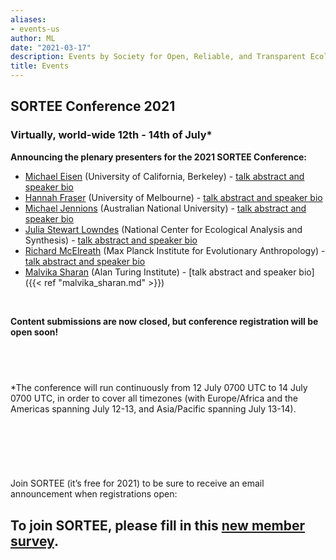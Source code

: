 ```yaml
---
aliases:
- events-us
author: ML
date: "2021-03-17"
description: Events by Society for Open, Reliable, and Transparent Ecology and Evolutionary biology (SORTEE)
title: Events
---
```


## SORTEE Conference 2021   

### Virtually, world-wide 12th - 14th of July*

**Announcing the plenary presenters for the 2021 SORTEE Conference:**

* [Michael Eisen](http://www.eisenlab.org/) (University of California, Berkeley) - [talk abstract and speaker bio]()    
* [Hannah Fraser](https://hsfraser.wordpress.com/) (University of Melbourne) - [talk abstract and speaker bio]()     
* [Michael Jennions](http://thejennionslab.weebly.com/) (Australian National University) - [talk abstract and speaker bio]()     
* [Julia Stewart Lowndes](https://jules32.github.io/) (National Center for Ecological Analysis and Synthesis) - [talk abstract and speaker bio]()     
* [Richard McElreath](https://xcelab.net/rm/) (Max Planck Institute for Evolutionary Anthropology) - [talk abstract and speaker bio]()    
* [Malvika Sharan](https://malvikasharan.github.io/) (Alan Turing Institute) - [talk abstract and speaker bio]({{< ref "malvika_sharan.md" >}})  

&nbsp;

**Content submissions are now closed, but conference registration will be open soon!**     

&nbsp;
--------------------------------------------------------------------------------------------------------------------

*The conference will run continuously from 12 July 0700 UTC to 14 July 0700 UTC, in order to cover all timezones (with Europe/Africa and the Americas spanning July 12-13, and Asia/Pacific spanning July 13-14).     

&nbsp;
--------------------------------------------------------------------------------------------------------------------

&nbsp;

Join SORTEE (it’s free for 2021) to be sure to receive an email announcement when registrations open: 

## To join SORTEE, please fill in this [new member survey](https://whitmancollege.qualtrics.com/jfe/form/SV_erj9dfYpaGDqolM).    

&nbsp;




